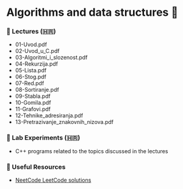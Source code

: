 # Algorithms and data structures 📂

### 📘 Lectures (🇭🇷)
- 01-Uvod.pdf
- 02-Uvod_u_C.pdf
- 03-Algoritmi_i_slozenost.pdf
- 04-Rekurzija.pdf
- 05-Lista.pdf
- 06-Stog.pdf
- 07-Red.pdf
- 08-Sortiranje.pdf
- 09-Stabla.pdf
- 10-Gomila.pdf
- 11-Grafovi.pdf
- 12-Tehnike_adresiranja.pdf
- 13-Pretrazivanje_znakovnih_nizova.pdf

### 🔬 Lab Experiments (🇭🇷)
- C++ programs related to the topics discussed in the lectures

### 🔗 Useful Resources
- [NeetCode LeetCode solutions](https://www.youtube.com/@NeetCode/playlists)
